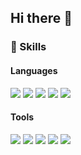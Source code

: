 ## Hi there 👋

### 💪 Skills

#### Languages
<img src="https://img.shields.io/badge/Java-007396?style=flat&logo=OpenJDK&logoColor=white"/>  <img src="https://img.shields.io/badge/JavaScript-F7DF1E?style=flat&logo=JavaScript&logoColor=black"/>  <img src="https://img.shields.io/badge/HTML-E34F26?style=flat&logo=HTML5&logoColor=white"/> <img src="https://img.shields.io/badge/CSS-1572B6?style=flat&logo=CSS3&logoColor=white"/> <img src="https://img.shields.io/badge/SQL-4479A1?style=flat&logo=MySQL&logoColor=white"/>

#### Tools
<img src="https://img.shields.io/badge/Eclipse-2C2255?style=flat&logo=Eclipse&logoColor=white"/> <img src="https://img.shields.io/badge/VS Code-007ACC?style=flat&logo=Visual Studio Code&logoColor=white"/> <img src="https://img.shields.io/badge/MySQL-4479A1?style=flat&logo=MySQL&logoColor=white"/> <img src="https://img.shields.io/badge/Illustrator-FF9A00?style=flat&logo=Adobe Illustrator&logoColor=black"/> <img src="https://img.shields.io/badge/Photoshop-31A8FF?style=flat&logo=Adobe Photoshop&logoColor=black"/> 





<!--
**SubeenKim0219/SubeenKim0219** is a ✨ _special_ ✨ repository because its `README.md` (this file) appears on your GitHub profile.

Here are some ideas to get you started:

- 🔭 I’m currently working on ...
- 🌱 I’m currently learning ...
- 👯 I’m looking to collaborate on ...
- 🤔 I’m looking for help with ...
- 💬 Ask me about ...
- 📫 How to reach me: ...
- 😄 Pronouns: ...
- ⚡ Fun fact: ...
-->
